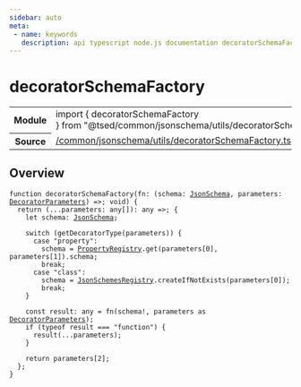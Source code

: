 ```yaml
---
sidebar: auto
meta:
 - name: keywords
   description: api typescript node.js documentation decoratorSchemaFactory function
---
```

# decoratorSchemaFactory <Badge text="Function" type="function"/>
<!-- Summary -->
<section class="symbol-info"><table class="is-full-width"><tbody><tr><th>Module</th><td><div class="lang-typescript"><span class="token keyword">import</span> { decoratorSchemaFactory }&nbsp;<span class="token keyword">from</span>&nbsp;<span class="token string">"@tsed/common/jsonschema/utils/decoratorSchemaFactory"</span></div></td></tr><tr><th>Source</th><td><a href="https://github.com/Romakita/ts-express-decorators/blob/v4.30.2/src//common/jsonschema/utils/decoratorSchemaFactory.ts#L0-L0">/common/jsonschema/utils/decoratorSchemaFactory.ts</a></td></tr></tbody></table></section>

<!-- Overview -->
## Overview


<pre><code class="typescript-lang ">function <span class="token function">decoratorSchemaFactory</span><span class="token punctuation">(</span>fn<span class="token punctuation">:</span> <span class="token punctuation">(</span>schema<span class="token punctuation">:</span> <a href="/api/common/jsonschema/class/JsonSchema.html"><span class="token">JsonSchema</span></a><span class="token punctuation">,</span> parameters<span class="token punctuation">:</span> <a href="/api/core/interfaces/DecoratorParameters.html"><span class="token">DecoratorParameters</span></a><span class="token punctuation">)</span> =&gt<span class="token punctuation">;</span> <span class="token keyword">void</span><span class="token punctuation">)</span> <span class="token punctuation">{</span>
  return <span class="token punctuation">(</span>...parameters<span class="token punctuation">:</span> <span class="token keyword">any</span><span class="token punctuation">[</span><span class="token punctuation">]</span><span class="token punctuation">)</span><span class="token punctuation">:</span> <span class="token keyword">any</span> =&gt<span class="token punctuation">;</span> <span class="token punctuation">{</span>
    <span class="token keyword">let</span> schema<span class="token punctuation">:</span> <a href="/api/common/jsonschema/class/JsonSchema.html"><span class="token">JsonSchema</span></a><span class="token punctuation">;</span>

    switch <span class="token punctuation">(</span><span class="token function">getDecoratorType</span><span class="token punctuation">(</span>parameters<span class="token punctuation">)</span><span class="token punctuation">)</span> <span class="token punctuation">{</span>
      case "property"<span class="token punctuation">:</span>
        schema<span class="token punctuation"> = </span><a href="/api/common/jsonschema/registries/PropertyRegistry.html"><span class="token">PropertyRegistry</span></a>.<span class="token function">get</span><span class="token punctuation">(</span>parameters<span class="token punctuation">[</span>0<span class="token punctuation">]</span><span class="token punctuation">,</span> parameters<span class="token punctuation">[</span>1<span class="token punctuation">]</span><span class="token punctuation">)</span>.schema<span class="token punctuation">;</span>
        break<span class="token punctuation">;</span>
      case "<span class="token keyword">class</span>"<span class="token punctuation">:</span>
        schema<span class="token punctuation"> = </span><a href="/api/common/jsonschema/registries/JsonSchemesRegistry.html"><span class="token">JsonSchemesRegistry</span></a>.<span class="token function">createIfNotExists</span><span class="token punctuation">(</span>parameters<span class="token punctuation">[</span>0<span class="token punctuation">]</span><span class="token punctuation">)</span><span class="token punctuation">;</span>
        break<span class="token punctuation">;</span>
    <span class="token punctuation">}</span>

    <span class="token keyword">const</span> result<span class="token punctuation">:</span> <span class="token keyword">any</span><span class="token punctuation"> = </span><span class="token function">fn</span><span class="token punctuation">(</span>schema!<span class="token punctuation">,</span> parameters <span class="token keyword">as</span> <a href="/api/core/interfaces/DecoratorParameters.html"><span class="token">DecoratorParameters</span></a><span class="token punctuation">)</span><span class="token punctuation">;</span>
    if <span class="token punctuation">(</span>typeof result === <span class="token string">"function"</span><span class="token punctuation">)</span> <span class="token punctuation">{</span>
      <span class="token function">result</span><span class="token punctuation">(</span>...parameters<span class="token punctuation">)</span><span class="token punctuation">;</span>
    <span class="token punctuation">}</span>

    return parameters<span class="token punctuation">[</span>2<span class="token punctuation">]</span><span class="token punctuation">;</span>
  <span class="token punctuation">}</span><span class="token punctuation">;</span>
<span class="token punctuation">}</span>
</code></pre>
